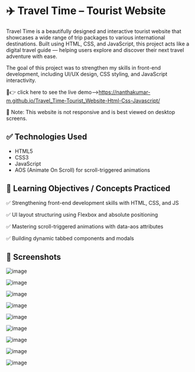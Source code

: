 # ✈️ Travel Time – Tourist Website

Travel Time is a beautifully designed and interactive tourist website that showcases a wide range of trip packages to various international destinations. Built using HTML, CSS, and JavaScript, this project acts like a digital travel guide — helping users explore and discover their next travel adventure with ease.

The goal of this project was to strengthen my skills in front-end development, including UI/UX design, CSS styling, and JavaScript interactivity.
 
🔗👉 click here to see the live demo-->https://nanthakumar-m.github.io/Travel_Time-Tourist_Website-Html-Css-Javascript/

🚫 Note: This website is not responsive and is best viewed on desktop screens.

## ✅ Technologies Used

- HTML5
- CSS3
- JavaScript
- AOS (Animate On Scroll) for scroll-triggered animations

## 🎯 Learning Objectives / Concepts Practiced

✅ Strengthening front-end development skills with HTML, CSS, and JS

✅ UI layout structuring using Flexbox and absolute positioning

✅ Mastering scroll-triggered animations with data-aos attributes

✅ Building dynamic tabbed components and modals

## 📸 Screenshots

![image](https://github.com/user-attachments/assets/c014861a-5b8c-48e1-b7e1-3b497912f1db)

![image](https://github.com/user-attachments/assets/8303474b-5baa-4577-93a7-6be01fc662ca)

![image](https://github.com/user-attachments/assets/2bd76e5c-b003-4734-a4a0-ad54b819a3f6)

![image](https://github.com/user-attachments/assets/897417fc-b78d-4a1c-83cb-1a6c37680719)

![image](https://github.com/user-attachments/assets/4fda1e51-bf69-4e78-835b-f359f261594f)

![image](https://github.com/user-attachments/assets/1537901a-8762-419c-952f-7c0d14c3850c)

![image](https://github.com/user-attachments/assets/b3a9681c-71cd-4363-8ab4-f32024dfdcb3)

![image](https://github.com/user-attachments/assets/fadbfb07-95e1-4b42-bf40-309f2e7967f8)

![image](https://github.com/user-attachments/assets/efe2260f-4f6f-45a4-8cb1-fcb3134018f1)








